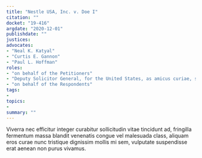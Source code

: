 ```yaml
---
title: "Nestle USA, Inc. v. Doe I"
citation: ""
docket: "19-416"
argdate: "2020-12-01"
publishdate: ""
justices:
advocates:
- "Neal K. Katyal"
- "Curtis E. Gannon"
- "Paul L. Hoffman"
roles:
- "on behalf of the Petitioners"
- "Deputy Solicitor General, for the United States, as amicus curiae, supporting the Petitioners"
- "on behalf of the Respondents"
tags:
- 
topics:
- 
summary: ""
---
```

Viverra nec efficitur integer curabitur sollicitudin vitae tincidunt ad, fringilla fermentum massa blandit venenatis congue vel malesuada class, aliquam eros curae nunc tristique dignissim mollis mi sem, vulputate suspendisse erat aenean non purus vivamus.
